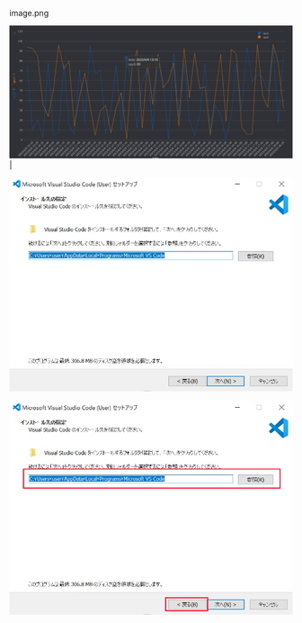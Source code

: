 image.png

![](2023-06-10-22-52-57.png)|

![Alt text](../2023-05-30-20-33-10.png)

![Alt text](../2023-05-30-20-32-58.png)
